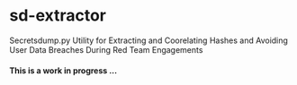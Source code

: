 # sd-extractor
Secretsdump.py Utility for Extracting and Coorelating Hashes and Avoiding User Data Breaches During Red Team Engagements


#### This is a work in progress ... 
